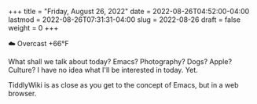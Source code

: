 +++
title = "Friday, August 26, 2022"
date = 2022-08-26T04:52:00-04:00
lastmod = 2022-08-26T07:31:31-04:00
slug = 2022-08-26
draft = false
weight = 0
+++

☁️   Overcast +66°F

What shall we talk about today? Emacs? Photography? Dogs? Apple? Culture? I have no idea what I'll be interested in today. Yet.

TiddlyWiki is as close as you get to the concept of Emacs, but in a web browser.

[//]: # "Exported with love from a post written in Org mode"
[//]: # "- https://github.com/kaushalmodi/ox-hugo"
